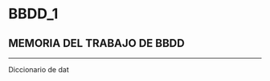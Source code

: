 # BBDD_1
## MEMORIA DEL TRABAJO DE BBDD
-------------------------------------------------------------------------------------------------------------------------------------

Diccionario de dat